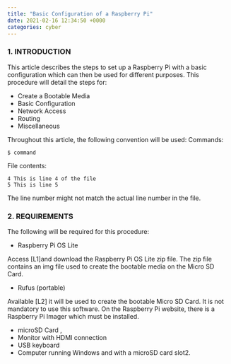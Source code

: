 ```yaml
---
title: "Basic Configuration of a Raspberry Pi"
date: 2021-02-16 12:34:50 +0000
categories: cyber
---
```

### 1. INTRODUCTION

This article describes the steps to set up a Raspberry Pi with a basic configuration which can then be used for different purposes.
This procedure will detail the steps for:

- Create a Bootable Media
- Basic Configuration
- Network Access
- Routing
- Miscellaneous

Throughout this article, the following convention will be used:
Commands:

    $ command

File contents:

    4 This is line 4 of the file
    5 This is line 5

The line number might not match the actual line number in the file.

### 2. REQUIREMENTS
The following will be required for this procedure:

- Raspberry Pi OS Lite

Access [L1]and download the Raspberry Pi OS Lite zip file. The zip file contains an img file used to create the bootable media on the Micro SD Card.

- Rufus (portable)

Available [L2] it will be used to create the bootable Micro SD Card. It is not mandatory to use this software. On the Raspberry Pi website, there is a Raspberry Pi Imager which must be installed.

- microSD Card , 
- Monitor with HDMI connection
- USB keyboard
- Computer running Windows  and with a microSD card slot2.
